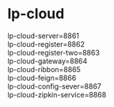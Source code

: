 # lp-cloud
lp-cloud-server=8861  
lp-cloud-register=8862  
lp-cloud-register-two=8863  
lp-cloud-gateway=8864  
lp-cloud-ribbon=8865  
lp-cloud-feign=8866  
lp-cloud-config-sever=8867  
lp-cloud-zipkin-service=8868  
